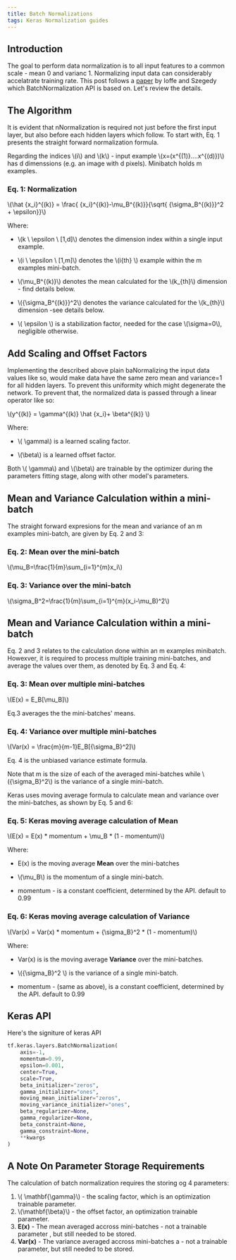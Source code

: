 ```yaml
---
title: Batch Normalizations
tags: Keras Normalization guides
---
```


## Introduction



The goal to perform data normalization is to all input features to a common scale - mean 0 and varianc 1. Normalizing input data can considerably accelatrate training rate. This post follows a [paper](https://arxiv.org/abs/1502.03167) by Ioffe and Szegedy which BatchNormalization API is based on. Let's review the details.

## The Algorithm 

It is evident that nNormalization is required not just before the first input layer, but also before each hidden layers which follow. To start with, Eq. 1 presents the straight forward normalization formula.

Regarding the indices \\(i\\) and \\(k\\) - input example \\(x=(x^{(1)}....x^{(d)})\\) has d dimenssions (e.g. an image with d pixels). Minibatch holds m examples.

### Eq. 1: Normalization

\\(\hat {x_i}^{(k)} = \frac{ {x_i}^{(k)}-\mu_B^{(k)}}{\sqrt{  {\sigma_B^{(k)}}^2   + \epsilon}}\\)

Where:

- \\(k \ \epsilon \ [1,d]\\) denotes the dimension index within a single input example.

- \\(i \ \epsilon \ [1,m]\\) denotes the \\(i{th} \\) example within the m examples mini-batch.

- \\(\mu_B^{(k)}\\) denotes the mean calculated for the \\(k_{th}\\) dimension - find details below.

- \\({\sigma_B^{(k)}}^2\\) denotes the variance calculated for the \\(k_{th}\\) dimension -see details below.

- \\( \epsilon \\) is a stabilization factor, needed for the case \\(\sigma=0\\), negligible otherwise.


## Add Scaling and Offset Factors

Implementing the described above plain baNormalizing the input data values like so, would make data have the same zero mean and variance=1 for all hidden layers. To prevent this uniformity which might degenerate the network. To prevent that, the normalized data is passed through a linear operator like so:


\\(y^{(k)} =  \gamma^{(k)}  \hat {x_i}+ \beta^{(k)} \\)

Where:

- \\( \gamma\\) is a learned scaling factor.

- \\(\beta\\)  is a learned offset factor.

Both \\( \gamma\\) and \\(\beta\\)  are trainable by the optimizer during the parameters fitting stage, along with other model's parameters.



##  Mean and Variance Calculation within a mini-batch

The straight forward expresions for the mean and variance of an m examples mini-batch,  are given by Eq. 2 and 3:

### Eq. 2: Mean over the mini-batch

\\(\mu_B=\frac{1}{m}\sum_{i=1}^{m}x_i\\)

### Eq. 3: Variance over the mini-batch

\\(\sigma_B^2=\frac{1}{m}\sum_{i=1}^{m}(x_i-\mu_B)^2\\)


##  Mean and Variance Calculation within a mini-batch


Eq. 2 and 3 relates to the calculation done within an m examples minibatch. Howexver, it is required to process multiple training mini-batches, and average the values over them, as denoted by Eq. 3 and Eq. 4:

### Eq. 3: Mean over multiple mini-batches

\\(E(x) = E_B[\mu_B]\\)

Eq.3 averages the the mini-batches' means.


### Eq. 4: Variance over multiple mini-batches

\\(Var(x) = \frac{m}{m-1}E_B[{\sigma_B}^2]\\)

Eq. 4 is the unbiased variance estimate formula.

Note that  m is the size of each of the averaged mini-batches while \\({\sigma_B}^2\\) is the variance of a single mini-batch.


Keras uses moving average formula to calculate mean and variance over the mini-batches, as shown by Eq. 5 and 6:


### Eq. 5: Keras moving average calculation of Mean


\\(E(x) = E(x) * momentum + \mu_B * (1 - momentum)\\)

Where:

- E(x) is the moving average **Mean** over the mini-batches

- \\(\mu_B\\) is the momentum of a single mini-batch.

- momentum - is a constant coefficient, determined by the API. default to 0.99

### Eq. 6: Keras  moving average calculation of Variance


\\(Var(x) = Var(x) * momentum + {\sigma_B}^2 * (1 - momentum)\\)

Where:

- Var(x) is is the moving average **Variance** over the mini-batches.

- \\({\sigma_B}^2 \\) is the variance of a single mini-batch.

- momentum - (same as above), is a constant coefficient, determined by the API. default to 0.99


## Keras API


Here's the signiture of keras API

```python
tf.keras.layers.BatchNormalization(
    axis=-1,
    momentum=0.99,
    epsilon=0.001,
    center=True,
    scale=True,
    beta_initializer="zeros",
    gamma_initializer="ones",
    moving_mean_initializer="zeros",
    moving_variance_initializer="ones",
    beta_regularizer=None,
    gamma_regularizer=None,
    beta_constraint=None,
    gamma_constraint=None,
    **kwargs
)
```

## A Note On Parameter Storage Requirements


The calculation of batch normalization requires the storing og 4 parameters:


1. \\( \mathbf{\gamma}\\) - the scaling factor, which is an optimization trainable parameter.
2. \\(\mathbf{\beta}\\)  - the offset factor, an optimization trainable parameter.
3. **E(x)** - The mean averaged accross mini-batches - not a trainable parameter , but still needed to be stored.
4. **Var(x)** - The variance averaged accross mini-batches a - not a trainable parameter, but still needed to be stored.

